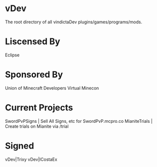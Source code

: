 vDev
====
The root directory of all vindictaDev plugins/games/programs/mods.

Liscensed By
============
Eclipse

Sponsored By
============
Union of Minecraft Developers
Virtual Minecon

Current Projects
================
SwordPvPSigns | Sell All Signs, etc for SwordPvP.mcpro.co
MianiteTrials | Create trials on Mianite via /trial <username> <reason>

Signed
======
vDev|Trixy
vDev|ICostaEx
